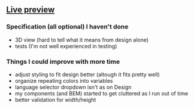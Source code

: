 ## [Live preview](https://applover.irevall.me)

### Specification (all optional) I haven't done
- 3D view (hard to tell what it means from design alone)
- tests (I'm not well experienced in testing)

### Things I could improve with more time
- adjust styling to fit design better (altough it fits pretty well)
- organize repeating colors into variables
- language selector dropdown isn't as on Design
- my components (and BEM) started to get cluttered as I run out of time
- better validation for width/height

